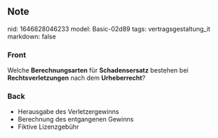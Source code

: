 ## Note
nid: 1646828046233
model: Basic-02d89
tags: vertragsgestaltung_it
markdown: false

### Front
Welche <b>Berechnungsarten</b> für <b>Schadensersatz</b> bestehen
bei <b>Rechtsverletzungen</b> nach dem <b>Urheberrecht</b>?

### Back
<ul><li>Herausgabe des Verletzergewinns</li><li>Berechnung des entgangenen Gewinns</li><li>Fiktive Lizenzgebühr</li></ul>
